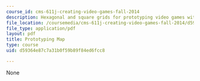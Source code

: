 ```yaml
---
course_id: cms-611j-creating-video-games-fall-2014
description: Hexagonal and square grids for prototyping video games with paper.
file_location: /coursemedia/cms-611j-creating-video-games-fall-2014/d59364e87c7a31b0f59b89f84ed6fcc8_MITCMS_611JF14_PrototMap.pdf
file_type: application/pdf
layout: pdf
title: Prototyping Map
type: course
uid: d59364e87c7a31b0f59b89f84ed6fcc8

---
```

None